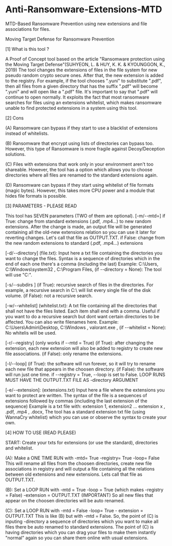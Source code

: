 # Anti-Ransomware-Extensions-MTD
MTD-Based Ransomware Prevention using new extensions and file associations for files.


Moving Target Defense for Ransomware Prevention

[1] What is this tool ? 

A Proof of Concept tool based on the article "Ransomware protection using the Moving Target Defense"(SUHYEON, L. & HUY, K. K. & KYOUNGGON, K., 2019)
The tool changes the extensions of files in the file system for new pseudo random crypto secure ones.
After that, the new extension is added to the registry. 
For example, if the tool chooses ".yuni" to substitute ".pdf", then all files from a given directory 
that has the suffix ".pdf" will become ".yuni" and will open like a ".pdf" file. It's important to say
that ".pdf" will continue to open normally.
It exploits the fact that most ransomware searches for files using an extensions whitelist, which makes
ransomware unable to find protected extensions in a system using this tool.

[2] Cons 

(A) Ransomware can bypass if they start to use a blacklist of extensions instead of whitelists.

(B) Ransomware that encrypt using lists of directories can bypass too. However, this type of Ransomware
is more fragile against Decoy/Deception solutions.

(C) Files with extensions that work only in your environment aren't too shareable. However, the tool has
a option which allows you to choose directories where all files are renamed to the standard extensions again.

(D) Ransomware can bypass if they start using whitelist of file formats (magic bytes). However, this 
takes more CPU power and a module that hides file formats is possible.

[3] PARAMETERS - PLEASE READ

This tool has SEVEN parameters (TWO of them are optional).
[-m/--mtd=]
if True: change from standard extensions (.pdf, .mp4...) to new random extensions.
After the change is made, an output file will be generated containing all the old-new extensions relation
so you can use it later for reverting changes. Let's call that file as OUTPUT.TXT.
if False: change from the new random extensions to standard (.pdf, .mp4...) extensions

[-d/--directory]
(file.txt): Input here a txt file containing the directories you want to change the files.
Syntax is a sequence of directories which in the end of each one there's a comma (including the last)
Example:
C:\Users, C:\Windows\system32 , C:\Program Files,
(if --directory = None): The tool will use "C:\".

[-s/--subdirs ]
(if True): recursive search of files in the directories. For example, a recursive search in C:\ will list
every single file of the disk volume.
(if False): not a recursive search.

[-w/--whitelist]
(whitelist.txt): A txt file containing all the directories that shall not have the files listed.
Each item shall end with a comma.
Useful if you want to do a recursive search but dont want certain directories to be affected.
You can also write filenames here.
Example:
C:\Users\Admin\Desktop, C:\Windows , valorant.exe , 
(if --whitelist = None): No whitelis will be used.

[-r/--registry] (only works if --mtd = True)
(if True): after changing the extension, each new extension will also be added to registry to create new file associations.
(if False): only rename the extensions. 

[-l/--loop] 
(if True): the software will run forever, so it will try to rename each new file that appears in the 
choosen directory.
(if False): the software will run just one time. 
if --registry = True, --loop is set to False.
LOOP RUNS MUST HAVE THE OUTPUT.TXT FILE AS -directory ARGUMENT

[-e/--extension]: 
(extensions.txt) Input here a file where the extensions you want to protect are written.
The syntax of the file is a sequences of extensions followed by commas (including the last extension of the sequence)
Example is a txt file with:
extension 1, extension2 ... extension x , 
.pdf, .mp4 , .docx,
The tool has a standard extension txt file (using WannaCry whitelist) which you can use or observe the syntax to create your own.


[4] HOW TO USE (READ PLEASE)

START: Create your txts for extensions (or use the standard), directories and whitelist.

(A): Make a ONE TIME RUN with 
-mtd= True    -registry= True   -loop= False
This will rename all files from the choosen directories, create new file associations in registry 
and will output a file containing all the relations between old extensions and new extensions. Lets call
that file as OUTPUT.TXT.

(B): Set a LOOP RUN with 
-mtd = True   -loop = True (which makes -registry = False)
-extension = OUTPUT.TXT (IMPORTANT) 
So all new files that appear on the choosen directories will be auto renamed.

(C): Set a LOOP RUN with 
-mtd = False   -loop= True  - extension = OUTPUT.TXT
This is like (B) but with -mtd = False. So, the point of (C) is inputing -directory a sequence of 
directories which you want to make all files there be auto renamed to standard extensions.
The point of (C) is having directories which you can drag your files to make them instantly "normal" again so you can share them online with  usual extensions.



